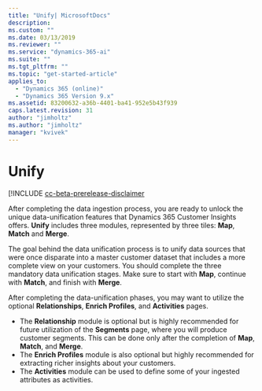 ```yaml
---
title: "Unify| MicrosoftDocs"
description: 
ms.custom: ""
ms.date: 03/13/2019
ms.reviewer: ""
ms.service: "dynamics-365-ai"
ms.suite: ""
ms.tgt_pltfrm: ""
ms.topic: "get-started-article"
applies_to: 
  - "Dynamics 365 (online)"
  - "Dynamics 365 Version 9.x"
ms.assetid: 83200632-a36b-4401-ba41-952e5b43f939
caps.latest.revision: 31
author: "jimholtz"
ms.author: "jimholtz"
manager: "kvivek"
---
```

# Unify

[!INCLUDE [cc-beta-prerelease-disclaimer](../includes/cc-beta-prerelease-disclaimer.md)

After completing the data ingestion process, you are ready to unlock the unique data-unification features that Dynamics 365 Customer Insights offers. **Unify** includes three modules, represented by three tiles: **Map**, **Match** and **Merge**.
 
The goal behind the data unification process is to unify data sources that were once disparate into a master customer dataset that includes a more complete view on your customers. You should complete the three mandatory data unification stages. Make sure to start with **Map**, continue with **Match**, and finish with **Merge**.

After completing the data-unification phases, you may want to utilize the optional **Relationships**, **Enrich Profiles**, and **Activities** pages.
- The **Relationship** module is optional but is highly recommended for future utilization of the **Segments** page, where you will produce customer segments. This can be done only after the completion of **Map**, **Match**, and **Merge**.
- The **Enrich Profiles** module is also optional but highly recommended for extracting richer insights about your customers. 
- The **Activities** module can be used to define some of your ingested attributes as activities.
 
